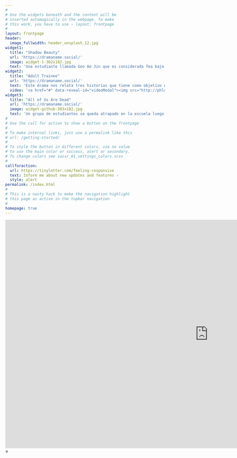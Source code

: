 ```yaml
---
#
# Use the widgets beneath and the content will be
# inserted automagically in the webpage. To make
# this work, you have to use › layout: frontpage
#
layout: frontpage
header:
  image_fullwidth: header_unsplash_12.jpg
widget1:
  title: "Shadow Beauty"
  url: 'https://dramaname.social/'
  image: widget-1-302x182.jpg
  text: 'Una estudiante llamada Goo Ae Jin que es considerada fea bajo los estandares de belleza coreanos se ve obligada a lleva una doble vida, en la que aparenta ser una influencer llamada Genie.'
widget2:
  title: "Adult Trainee"
  url: 'https://dramaname.social/'
  text: 'Este drama nos relata tres historias que tiene como objetivo expresar las aventuras de amor en la adolesencia, dentro de estas encontramos a Jae Min, Yu Ra y Na Eun además este drama busca que la Generacion Z se sienta identificada y pueda revivir sus momentos en la adolescencia.'
  video: '<a href="#" data-reveal-id="videoModal"><img src="http://phlow.github.io/feeling-responsive/images/start-video-feeling-responsive-302x182.jpg" width="302" height="182" alt=""/></a>'
widget3:
  title: "All of Us Are Dead"
  url: 'https://dramaname.social/'
  image: widget-github-303x182.jpg
  text: 'Un grupo de estudiantes se queda atrapado en la escuela luego de que un brote de un virus zombie es propagado, este grupo de jovenes debe buscar la manera de salir sin ser contagiados.'
#
# Use the call for action to show a button on the frontpage
#
# To make internal links, just use a permalink like this
# url: /getting-started/
#
# To style the button in different colors, use no value
# to use the main color or success, alert or secondary.
# To change colors see sass/_01_settings_colors.scss
#
callforaction:
  url: https://tinyletter.com/feeling-responsive
  text: Inform me about new updates and features ›
  style: alert
permalink: /index.html
#
# This is a nasty hack to make the navigation highlight
# this page as active in the topbar navigation
#
homepage: true
---
```


<div id="videoModal" class="reveal-modal large" data-reveal="">
  <div class="flex-video widescreen vimeo" style="display: block;">
    <iframe width="1280" height="720" src="https://www.youtube.com/embed/3b5zCFSmVvU" frameborder="0" allowfullscreen></iframe>
  </div>
  <a class="close-reveal-modal">&#215;</a>
</div>
